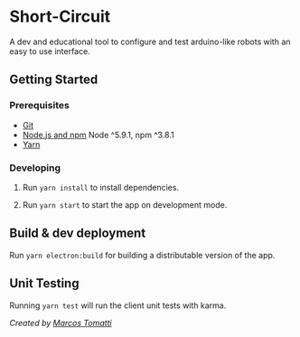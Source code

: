 # Short-Circuit

A dev and educational tool to configure and test arduino-like robots with an easy to use interface.

## Getting Started

### Prerequisites

- [Git](https://git-scm.com/)
- [Node.js and npm](nodejs.org) Node ^5.9.1, npm ^3.8.1
- [Yarn](https://yarnpkg.com/en/docs/instal) 

### Developing

1. Run `yarn install` to install dependencies.

2. Run `yarn start` to start the app on development mode.

## Build & dev deployment

Run `yarn electron:build` for building a distributable version of the app.

## Unit Testing

Running `yarn test` will run the client unit tests with karma.

_Created by [Marcos Tomatti](mailto:markost@gmail.com)_